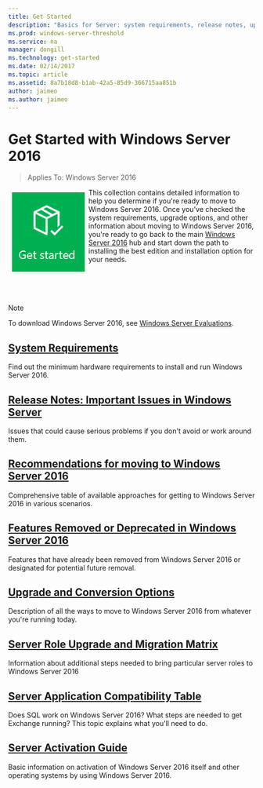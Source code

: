 ```yaml
---
title: Get Started
description: "Basics for Server: system requirements, release notes, upgrade options"
ms.prod: windows-server-threshold
ms.service: na
manager: dongill
ms.technology: get-started
ms.date: 02/14/2017
ms.topic: article
ms.assetid: 8a7b18d8-b1ab-42a5-85d9-366715aa851b
author: jaimeo
ms.author: jaimeo
---
```

# Get Started with Windows Server 2016

>Applies To: Windows Server 2016

<img src="media/1-getstarted.png" style='float:left; padding:.5em;' alt="Icon showing a box with a checkmark"> This collection contains detailed information to help you determine if you're ready to move to Windows Server 2016. Once you've checked the system requirements, upgrade options, and other information about moving to Windows Server 2016, you're ready to go back to the main [Windows Server 2016](Windows-Server-2016.md) hub and start down the path to installing the best edition and installation option for your needs. 
<br/>
<br/>
<br/>
<br/>
<br/>
>[!Note]
> To download Windows Server 2016, see [Windows Server Evaluations](https://www.microsoft.com/evalcenter/evaluate-windows-server-2016).


## [System Requirements](System-Requirements--and-Installation.md)
Find out the minimum hardware requirements to install and run Windows Server 2016.

## [Release Notes: Important Issues in Windows Server](Windows-Server-2016-GA-Release-Notes.md)
Issues that could cause serious problems if you don't avoid or work around them.

## [Recommendations for moving to Windows Server 2016](Recommendations-moving-to-Server2016.md)
Comprehensive table of available approaches for getting to Windows Server 2016 in various scenarios.

## [Features Removed or Deprecated in  Windows Server 2016](Features-Removed-or-Deprecated-in--Windows-Server-2016-Technical-Preview.md)
Features that have already been removed from Windows Server 2016 or designated for potential future removal.

## [Upgrade and Conversion Options](Supported-Upgrade-Paths.md)
Description of all the ways to move to Windows Server 2016 from whatever you're running today.

## [Server Role Upgrade and Migration Matrix](Server-Role-Upgradeability-Table.md)
Information about additional steps needed to bring particular server roles to Windows Server 2016

## [Server Application Compatibility Table](Server-Application-Compatibility.md)
Does SQL work on Windows Server 2016? What steps are needed to get Exchange running? This topic explains what you'll need to do.

## [Server Activation Guide](Server-2016-activation.md)
Basic information on activation of Windows Server 2016 itself and other operating systems by using Windows Server 2016.


